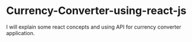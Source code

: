 # Currency-Converter-using-react-js
I will explain some react concepts and using API for currency converter application.

